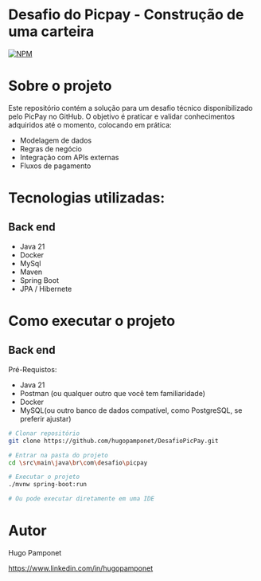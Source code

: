 # Desafio do Picpay - Construção de uma carteira
[![NPM](https://img.shields.io/npm/l/react)](https://github.com/hugopamponet/DesafioPicPay/blob/main/LICENSE)

# Sobre o projeto

Este repositório contém a solução para um desafio técnico disponibilizado pelo PicPay no GitHub.
O objetivo é praticar e validar conhecimentos adquiridos até o momento, colocando em prática:

- Modelagem de dados
- Regras de negócio
- Integração com APIs externas
- Fluxos de pagamento

# Tecnologias utilizadas:

## Back end
- Java 21
- Docker
- MySql
- Maven
- Spring Boot
- JPA / Hibernete

# Como executar o projeto
## Back end
Pré-Requistos: 
- Java 21
- Postman (ou qualquer outro que você tem familiaridade)
- Docker
- MySQL(ou outro banco de dados compatível, como PostgreSQL, se preferir ajustar)

```bash
# Clonar repositório
git clone https://github.com/hugopamponet/DesafioPicPay.git

# Entrar na pasta do projeto
cd \src\main\java\br\com\desafio\picpay

# Executar o projeto
./mvnw spring-boot:run

# Ou pode executar diretamente em uma IDE
```

# Autor
Hugo Pamponet

https://www.linkedin.com/in/hugopamponet
